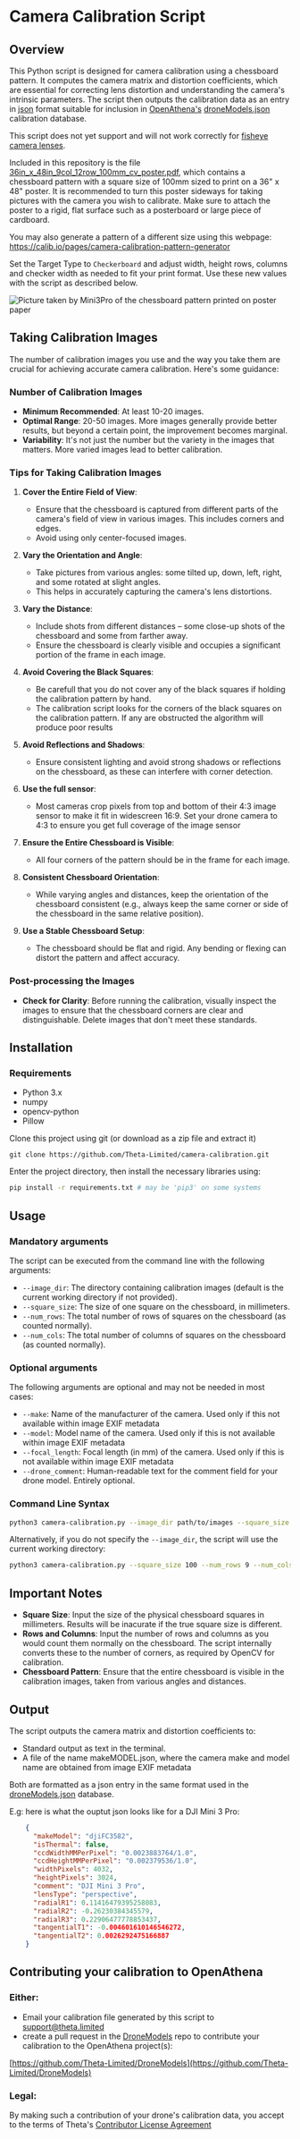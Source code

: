 # Camera Calibration Script

## Overview
This Python script is designed for camera calibration using a chessboard pattern. It computes the camera matrix and distortion coefficients, which are essential for correcting lens distortion and understanding the camera's intrinsic parameters. The script then outputs the calibration data as an entry in [json](https://en.wikipedia.org/wiki/JSON) format suitable for inclusion in [OpenAthena's](https://github.com/Theta-Limited) [droneModels.json](https://github.com/Theta-Limited/DroneModels) calibration database.

This script does not yet support and will not work correctly for [fisheye camera lenses](https://en.wikipedia.org/wiki/Fisheye_lens).

Included in this repository is the file [36in_x_48in_9col_12row_100mm_cv_poster.pdf](./36in_x_48in_9col_12row_100mm_cv_poster.pdf), which contains a chessboard pattern with a square size of 100mm sized to print on a 36" x 48" poster. It is recommended to turn this poster sideways for taking pictures with the camera you wish to calibrate. Make sure to attach the poster to a rigid, flat surface such as a posterboard or large piece of cardboard.

You may also generate a pattern of a different size using this webpage:
https://calib.io/pages/camera-calibration-pattern-generator

Set the Target Type to `Checkerboard` and adjust width, height rows, columns and checker width as needed to fit your print format. Use these new values with the script as described below.

![Picture taken by Mini3Pro of the chessboard pattern printed on poster paper](./DJI_0218.JPG)

## Taking Calibration Images

The number of calibration images you use and the way you take them are crucial for achieving accurate camera calibration. Here's some guidance:

### Number of Calibration Images

- **Minimum Recommended**: At least 10-20 images.
- **Optimal Range**: 20-50 images. More images generally provide better results, but beyond a certain point, the improvement becomes marginal.
- **Variability**: It's not just the number but the variety in the images that matters. More varied images lead to better calibration.

### Tips for Taking Calibration Images

1. **Cover the Entire Field of View**:
   - Ensure that the chessboard is captured from different parts of the camera's field of view in various images. This includes corners and edges.
   - Avoid using only center-focused images.

2. **Vary the Orientation and Angle**:
   - Take pictures from various angles: some tilted up, down, left, right, and some rotated at slight angles.
   - This helps in accurately capturing the camera's lens distortions.

3. **Vary the Distance**:
   - Include shots from different distances – some close-up shots of the chessboard and some from farther away.
   - Ensure the chessboard is clearly visible and occupies a significant portion of the frame in each image.

4. **Avoid Covering the Black Squares**:
   - Be carefull that you do not cover any of the black squares if holding the calibration pattern by hand.
   - The calibration script looks for the corners of the black squares on the calibration pattern. If any are obstructed the algorithm will produce poor results

5. **Avoid Reflections and Shadows**:
   - Ensure consistent lighting and avoid strong shadows or reflections on the chessboard, as these can interfere with corner detection.

6. **Use the full sensor**:
   - Most cameras crop pixels from top and bottom of their 4:3 image sensor to make it fit in widescreen 16:9. Set your drone camera to 4:3 to ensure you get full coverage of the image sensor

7. **Ensure the Entire Chessboard is Visible**:
   - All four corners of the pattern should be in the frame for each image.

8. **Consistent Chessboard Orientation**:
   - While varying angles and distances, keep the orientation of the chessboard consistent (e.g., always keep the same corner or side of the chessboard in the same relative position).

9. **Use a Stable Chessboard Setup**:
   - The chessboard should be flat and rigid. Any bending or flexing can distort the pattern and affect accuracy.

### Post-processing the Images

- **Check for Clarity**: Before running the calibration, visually inspect the images to ensure that the chessboard corners are clear and distinguishable. Delete images that don't meet these standards.

## Installation

### Requirements
- Python 3.x
- numpy
- opencv-python
- Pillow

Clone this project using git (or download as a zip file and extract it)
```
git clone https://github.com/Theta-Limited/camera-calibration.git
```

Enter the project directory, then install the necessary libraries using:
```bash
pip install -r requirements.txt # may be 'pip3' on some systems
```

## Usage

### Mandatory arguments

The script can be executed from the command line with the following arguments:
- `--image_dir`: The directory containing calibration images (default is the current working directory if not provided).
- `--square_size`: The size of one square on the chessboard, in millimeters.
- `--num_rows`: The total number of rows of squares on the chessboard (as counted normally).
- `--num_cols`: The total number of columns of squares on the chessboard (as counted normally).

### Optional arguments

The following arguments are optional and may not be needed in most cases:
- `--make`: Name of the manufacturer of the camera. Used only if this not available within image EXIF metadata
- `--model`: Model name of the camera. Used only if this is not available within image EXIF metadata
- `--focal_length`: Focal length (in mm) of the camera. Used only if this is not available within image EXIF metadata
- `--drone_comment`: Human-readable text for the comment field for your drone model. Entirely optional.

### Command Line Syntax
```bash
python3 camera-calibration.py --image_dir path/to/images --square_size 100 --num_rows 9 --num_cols 12
```

Alternatively, if you do not specify the `--image_dir`, the script will use the current working directory:
```bash
python3 camera-calibration.py --square_size 100 --num_rows 9 --num_cols 12
```

## Important Notes
- **Square Size**: Input the size of the physical chessboard squares in millimeters. Results will be inacurate if the true square size is different.
- **Rows and Columns**: Input the number of rows and columns as you would count them normally on the chessboard. The script internally converts these to the number of corners, as required by OpenCV for calibration.
- **Chessboard Pattern**: Ensure that the entire chessboard is visible in the calibration images, taken from various angles and distances.

## Output
The script outputs the camera matrix and distortion coefficients to:
- Standard output as text in the terminal.
- A file of the name makeMODEL.json, where the camera make and model name are obtained from image EXIF metadata

Both are formatted as a json entry in the same format used in the [droneModels.json](https://github.com/Theta-Limited/DroneModels) database.

E.g: here is what the ouptut json looks like for a DJI Mini 3 Pro:
```JSON
    {
      "makeModel": "djiFC3582",
      "isThermal": false,
      "ccdWidthMMPerPixel": "0.0023883764/1.0",
      "ccdHeightMMPerPixel": "0.002379536/1.0",
      "widthPixels": 4032,
      "heightPixels": 3024,
      "comment": "DJI Mini 3 Pro",
      "lensType": "perspective",
      "radialR1": 0.11416479395258083,
      "radialR2": -0.26230384345579,
      "radialR3": 0.22906477778853437,
      "tangentialT1": -0.004601610146546272,
      "tangentialT2": 0.0026292475166887
    }
```

## Contributing your calibration to OpenAthena

### Either:

* Email your calibration file generated by this script to  [support@theta.limited](mailto:support@theta.limited?subject=[GitHub]%20My%20Drone%20Calibration)
* create a pull request in the [DroneModels](https://github.com/Theta-Limited/DroneModels) repo to contribute your calibration to the OpenAthena project(s):

[https://github.com/Theta-Limited/DroneModels](https://github.com/Theta-Limited/DroneModels)

### Legal:

By making such a contribution of your drone's calibration data, you accept to the terms of Theta's [Contributor License Agreement](https://github.com/Theta-Limited/Contributor-License-Agreement)
